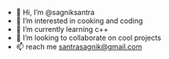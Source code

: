 - 👋 Hi, I’m @sagniksantra
- 👀 I’m interested in cooking and coding
- 🌱 I’m currently learning c++
- 💞️ I’m looking to collaborate on cool projects
- 📫 reach me santrasagnik@gmail.com

<!---
sagniksantra/sagniksantra is a ✨ special ✨ repository because its `README.md` (this file) appears on your GitHub profile.
You can click the Preview link to take a look at your changes.
--->
